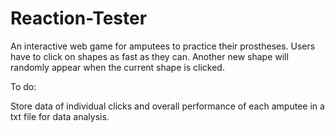 # Reaction-Tester
An interactive web game for amputees to practice their prostheses. Users have to click on shapes as fast as they can. Another new shape will randomly appear when the current shape is clicked.

To do: 

Store data of individual clicks and overall performance of each amputee in a txt file for data analysis.
